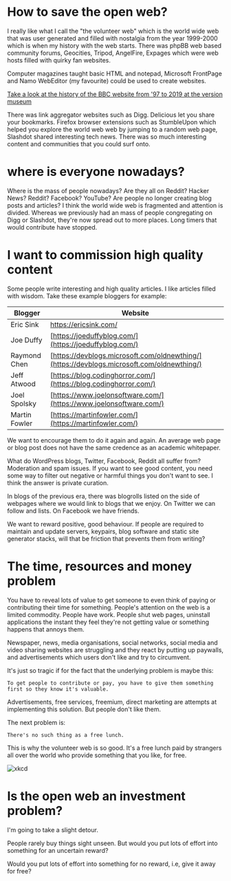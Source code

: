 # How to save the open web?

I really like what I call the "the volunteer web" which is the world wide web that was user generated and filled with nostalgia from the year 1999-2000 which is when my history with the web starts. There was phpBB web based community forums, Geocities, Tripod, AngelFire, Expages which were web hosts filled with quirky fan websites.

Computer magazines taught basic HTML and notepad, Microsoft FrontPage and Namo WebEditor (my favourite) could be used to create websites. 

[Take a look at the history of the BBC website from '97 to 2019 at the version museum](https://www.versionmuseum.com/history-of/bbc-website)

There was link aggregator websites such as Digg. Delicious let you share your bookmarks. Firefox browser extensions such as StumbleUpon which helped you explore the world web web by jumping to a random web page, Slashdot shared interesting tech news. There was so much interesting content and communities that you could surf onto.

# where is everyone nowadays?

Where is the mass of people nowadays? Are they all on Reddit? Hacker News? Reddit? Facebook? YouTube? Are people no longer creating blog posts and articles? I think the world wide web is fragmented and attention is divided. Whereas we previously had an mass of people congregating on Digg or Slashdot, they're now spread out to more places. Long timers that would contribute have stopped.

# I want to commission high quality content

Some people write interesting and high quality articles. I like articles filled with wisdom. Take these example bloggers for example:

| Blogger       | Website                                                      |
| ------------- | ------------------------------------------------------------ |
| Eric Sink     | https://ericsink.com/                                        |
| Joe Duffy     | [https://joeduffyblog.com/](https://joeduffyblog.com/)       |
| Raymond Chen  | [https://devblogs.microsoft.com/oldnewthing/](https://devblogs.microsoft.com/oldnewthing/) |
| Jeff Atwood   | [https://blog.codinghorror.com/](https://blog.codinghorror.com/) |
| Joel Spolsky  | [https://www.joelonsoftware.com/](https://www.joelonsoftware.com/) |
| Martin Fowler | [https://martinfowler.com/](https://martinfowler.com/)       |

We want to encourage them to do it again and again. An average web page or blog post does not have the same credence as an academic whitepaper.

What do WordPress blogs, Twitter, Facebook, Reddit all suffer from? Moderation and spam issues. If you want to see good content, you need some way to filter out negative or harmful things you don't want to see. I think the answer is private curation.

In blogs of the previous era, there was blogrolls listed on the side of webpages where we would link to blogs that we enjoy. On Twitter we can follow and lists. On Facebook we have friends.

We want to reward positive, good behaviour. If people are required to maintain and update servers, keypairs, blog software and static site generator stacks, will that be friction that prevents them from writing?

# The time, resources and money problem

You have to reveal lots of value to get someone to even think of paying or contributing their time for something. People's attention on the web is a limited commodity. People have work. People shut web pages, uninstall applications the instant they feel they're not getting value or something happens that annoys them.

Newspaper, news, media organisations, social networks, social media and video sharing websites are struggling and they react by putting up paywalls, and advertisements which users don't like and try to circumvent.

It's just so tragic if for the fact that the underlying problem is maybe this:

```
To get people to contribute or pay, you have to give them something first so they know it's valuable.
```

Advertisements, free services, freemium, direct marketing are attempts at implementing this solution. But people don't like them.

The next problem is:

```
There's no such thing as a free lunch.
```

This is why the volunteer web is so good. It's a free lunch paid by strangers all over the world who provide something that you like, for free.

![xkcd](https://www.explainxkcd.com/wiki/images/d/d7/dependency.png)

# Is the open web an investment problem?

I'm going to take a slight detour.

People rarely buy things sight unseen. But would you put lots of effort into something for an uncertain reward?

Would you put lots of effort into something for no reward, i.e, give it away for free?









 





